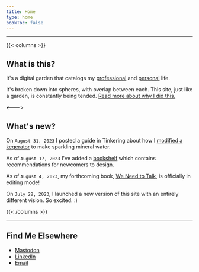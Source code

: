 ```yaml
---
title: Home
type: home
bookToc: false
---
```


---
{{< columns >}}
## What is this?

It's a digital garden that catalogs my [professional](/professional) and [personal](/personal) life.

It's broken down into spheres, with overlap between each. This site, just like a garden, is constantly being tended. [Read more about why I did this.](/about)

<--->

## What's new?
On `August 31, 2023` I posted a guide in Tinkering about how I [modified a kegerator](/tinkering/sparkling-water/) to make sparkling mineral water.

As of `August 17, 2023` I've added a [bookshelf](/docs/guides/bookshelf) which contains recommendations for newcomers to design.

As of `August 4, 2023`, my forthcoming book, [We Need to Talk](/we-need-to-talk), is officially in editing mode!

On `July 28, 2023`, I launched a new version of this site with an entirely different vision. So excited. :) 

{{< /columns >}}

---
## Find Me Elsewhere
- [Mastodon](http://hooray.computer/@josh)
- [LinkedIn](http://linkedin.com/in/joshuamauldin/)
- [Email](mailto:hello@joshuamauldin.com)
